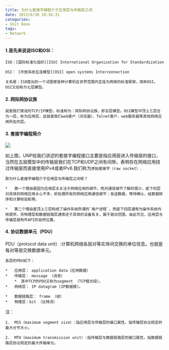 ```yaml
---
title: 为什么套接字编程介于应用层与传输层之间
date: 2013/8/30 10:36:31
categories:
- Shit Done
tags:
- Network 
---
```

#### 1.首先来说说ISO和OSI：

```
ISO：[国际标准化组织][ISO] International Organization for Standardization

OSI： [开放系统互连模型][OSI] open systems Interconnection 

关系是：ISO提出的一个试图使各种计算机在世界范围内互连为网络的标准框架，简称OSI。OSI又俗称为七层模型。
```
#### 2. 网际网协议族

```
就是我们常说的TCP/IP模型，标准称为：网际网协议族，即五层模型。OSI模型中顶上三层合为一层，称为应用层，这就是我们web客户（浏览器）、Telnet客户、web服务器等其他网络应用所在的层。
```
#### 3. 套接字编程简介

![](http://farm3.staticflickr.com/2866/11066998623_5ca1248efb.jpg)

如上图，UNP给我们讲述的套接字编程接口主要是指应用层进入传输层的接口，当然在五层模型中的传输层我们在TCP和UDP之间有间隙，表明存在网络应用绕过传输层而直接使用IPv4或者IPv6.我们称为`原始套接字（raw socket）`.

```
那为什么套接字编程介于应用层与传输层之间呢？

*   第一个理由是因为应用层太关注于网络应用的细节，而对通信细节了解的很少，底下四层对具体的网络应用关心不多，却处理所有的网络应用通信细节：发送数据，等待确认，给数据排序和计算校验和等。

*   第二个理由是顶上三层构成了操作系统所谓的`用户进程`，而底下四层通常为操作系统内核提供，另物理层和数据链路层通常还于具体的设备有关，属于驱动范围。由此可见，应用层与传输层是构件API的自然位置。
```

<!--more-->
#### 4. 协议数据单元（PDU）

PDU（protocol data unit）:计算机网络各层对等实体间交换的单位信息。也就是每对等层交换数据单元。

```
各层的PDU如下：

*   应用层： application data（应用数据）
*   传输层： message （消息）
    *  其中TCP的PDU又称为segment （TCP报文段）。
*   网络层： IP datagram (IP数据报)。

*   数据链路层： frame （帧）
*   物理层：bit （比特流）
```

注：

```
1.  MSS（maximum segment size）:指应用层与传输层的接口属性，指传输层协议规定的最大分节大小。

2.  MTU（maximum transmission unit）:指传输层与数据链路层的接口属性，指数据链路层协议规定的最大传输单元。
```
